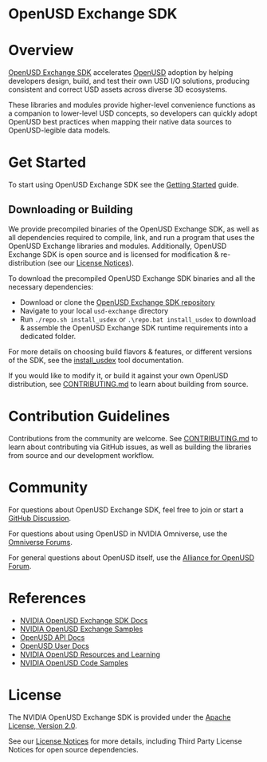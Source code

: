 # OpenUSD Exchange SDK

# Overview

[OpenUSD Exchange SDK](https://docs.omniverse.nvidia.com/usd/code-docs/usd-exchange-sdk) accelerates [OpenUSD](https://openusd.org) adoption by helping developers design, build, and test their own USD I/O solutions, producing consistent and correct USD assets across diverse 3D ecosystems.

These libraries and modules provide higher-level convenience functions as a companion to lower-level USD concepts, so developers can quickly adopt OpenUSD best practices when mapping their native data sources to OpenUSD-legible data models.

# Get Started

To start using OpenUSD Exchange SDK see the [Getting Started](docs/getting-started.md) guide.

## Downloading or Building

We provide precompiled binaries of the OpenUSD Exchange SDK, as well as all dependencies required to compile, link, and run a program that uses the OpenUSD Exchange libraries and modules. Additionally, OpenUSD Exchange SDK is open source and is licensed for modification & re-distribution (see our [License Notices](docs/licenses.md)).

To download the precompiled OpenUSD Exchange SDK binaries and all the necessary dependencies:
  - Download or clone the [OpenUSD Exchange SDK repository](https://github.com/NVIDIA-Omniverse/usd-exchange)
  - Navigate to your local `usd-exchange` directory
  - Run `./repo.sh install_usdex` or `.\repo.bat install_usdex` to download & assemble the OpenUSD Exchange SDK runtime requirements into a dedicated folder.

For more details on choosing build flavors & features, or different versions of the SDK, see the [install_usdex](docs/devtools.md#install_usdex) tool documentation.

If you would like to modify it, or build it against your own OpenUSD distribution, see [CONTRIBUTING.md](https://github.com/NVIDIA-Omniverse/usd-exchange/blob/main/CONTRIBUTING.md#building) to learn about building from source.

# Contribution Guidelines

Contributions from the community are welcome. See [CONTRIBUTING.md](https://github.com/NVIDIA-Omniverse/usd-exchange/blob/main/CONTRIBUTING.md) to learn about contributing via GitHub issues, as well as building the libraries from source and our development workflow.

# Community

For questions about OpenUSD Exchange SDK, feel free to join or start a [GitHub Discussion](https://github.com/NVIDIA-Omniverse/usd-exchange/discussions).

For questions about using OpenUSD in NVIDIA Omniverse, use the [Omniverse Forums](https://forums.developer.nvidia.com/tags/c/omniverse/300/usd).

For general questions about OpenUSD itself, use the [Alliance for OpenUSD Forum](https://forum.aousd.org).

# References

- [NVIDIA OpenUSD Exchange SDK Docs](https://docs.omniverse.nvidia.com/usd/code-docs/usd-exchange-sdk)
- [NVIDIA OpenUSD Exchange Samples](https://github.com/NVIDIA-Omniverse/usd-exchange-samples)
- [OpenUSD API Docs](https://openusd.org/release/api/index.html)
- [OpenUSD User Docs](https://openusd.org/release/index.html)
- [NVIDIA OpenUSD Resources and Learning](https://developer.nvidia.com/usd)
- [NVIDIA OpenUSD Code Samples](https://github.com/NVIDIA-Omniverse/OpenUSD-Code-Samples)

# License

The NVIDIA OpenUSD Exchange SDK is provided under the [Apache License, Version 2.0](https://www.apache.org/licenses/LICENSE-2.0).

See our [License Notices](docs/licenses.md) for more details, including Third Party License Notices for open source dependencies.

